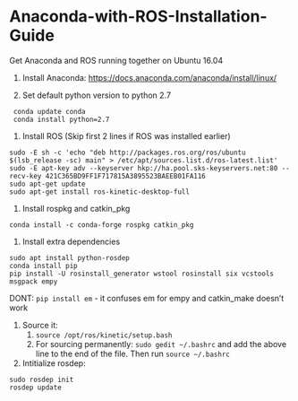 # Anaconda-with-ROS-Installation-Guide
Get Anaconda and ROS running together on Ubuntu 16.04

1. Install Anaconda: https://docs.anaconda.com/anaconda/install/linux/

1. Set default python version to python 2.7
```shell
 conda update conda
 conda install python=2.7
```
1. Install ROS
   (Skip first 2 lines if ROS was installed earlier)
```shell
sudo -E sh -c 'echo "deb http://packages.ros.org/ros/ubuntu $(lsb_release -sc) main" > /etc/apt/sources.list.d/ros-latest.list'
sudo -E apt-key adv --keyserver hkp://ha.pool.sks-keyservers.net:80 --recv-key 421C365BD9FF1F717815A3895523BAEEB01FA116
sudo apt-get update
sudo apt-get install ros-kinetic-desktop-full
```
1. Install rospkg and catkin_pkg
```shell
conda install -c conda-forge rospkg catkin_pkg 
```
1. Install extra dependencies
```shell
sudo apt install python-rosdep
conda install pip
pip install -U rosinstall_generator wstool rosinstall six vcstools msgpack empy
```
DONT: `pip install em` - it confuses em for empy and catkin_make doesn’t work
1. Source it:
   1. `source /opt/ros/kinetic/setup.bash`
   1. For sourcing permanently: `sudo gedit ~/.bashrc` and add the above line to the end of the file. Then run `source ~/.bashrc`
1. Intitialize rosdep:
```shell
sudo rosdep init
rosdep update
```
